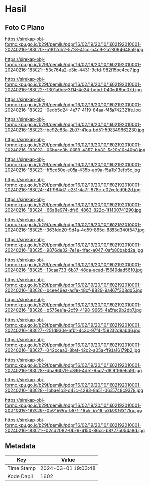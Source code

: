# Hasil

## Foto C Plano

https://sirekap-obj-formc.kpu.go.id/b29f/pemilu/pdpr/16/02/19/20/10/1602192010001-20240216-183020--a1812db2-5728-41cc-b4c9-2a28094648a9.jpg

https://sirekap-obj-formc.kpu.go.id/b29f/pemilu/pdpr/16/02/19/20/10/1602192010001-20240216-183021--53c764a2-e3fc-4431-9cfd-982f15be4ce7.jpg

https://sirekap-obj-formc.kpu.go.id/b29f/pemilu/pdpr/16/02/19/20/10/1602192010001-20240216-183022--1301a0c5-3f14-4e24-bdbd-040edf8bc07d.jpg

https://sirekap-obj-formc.kpu.go.id/b29f/pemilu/pdpr/16/02/19/20/10/1602192010001-20240216-183022--0edb5d24-4e77-4119-84aa-f45a742321fe.jpg

https://sirekap-obj-formc.kpu.go.id/b29f/pemilu/pdpr/16/02/19/20/10/1602192010001-20240216-183023--bc92c83a-2b07-41ea-bd51-598349662230.jpg

https://sirekap-obj-formc.kpu.go.id/b29f/pemilu/pdpr/16/02/19/20/10/1602192010001-20240216-183023--06baee3b-0088-4357-bb32-5c29a16c40b8.jpg

https://sirekap-obj-formc.kpu.go.id/b29f/pemilu/pdpr/16/02/19/20/10/1602192010001-20240216-183023--ff5cd50e-e05a-435b-ab9a-f5a3b13efb5c.jpg

https://sirekap-obj-formc.kpu.go.id/b29f/pemilu/pdpr/16/02/19/20/10/1602192010001-20240216-183024--41f964d7-c281-4a7f-878c-e02ccfcd9b2d.jpg

https://sirekap-obj-formc.kpu.go.id/b29f/pemilu/pdpr/16/02/19/20/10/1602192010001-20240216-183024--66a8e974-dfe6-4863-822c-1f1400741290.jpg

https://sirekap-obj-formc.kpu.go.id/b29f/pemilu/pdpr/16/02/19/20/10/1602192010001-20240216-183025--363fdd20-9d4a-4d59-865d-8883d340f547.jpg

https://sirekap-obj-formc.kpu.go.id/b29f/pemilu/pdpr/16/02/19/20/10/1602192010001-20240216-183025--9876de32-7e4e-4fac-a047-0afb80babd2a.jpg

https://sirekap-obj-formc.kpu.go.id/b29f/pemilu/pdpr/16/02/19/20/10/1602192010001-20240216-183025--13caa733-6b37-48da-acad-15649dad5610.jpg

https://sirekap-obj-formc.kpu.go.id/b29f/pemilu/pdpr/16/02/19/20/10/1602192010001-20240216-183026--bcee49ea-adfe-48cf-8829-9a467f308dd5.jpg

https://sirekap-obj-formc.kpu.go.id/b29f/pemilu/pdpr/16/02/19/20/10/1602192010001-20240216-183026--b575ee1a-2c59-4198-9665-4a5fec9b2db7.jpg

https://sirekap-obj-formc.kpu.go.id/b29f/pemilu/pdpr/16/02/19/20/10/1602192010001-20240216-183027--251d930e-afb1-4c3c-97f4-f59232d9ab46.jpg

https://sirekap-obj-formc.kpu.go.id/b29f/pemilu/pdpr/16/02/19/20/10/1602192010001-20240216-183027--042ccea3-8baf-42c2-a05a-ff93a16179b2.jpg

https://sirekap-obj-formc.kpu.go.id/b29f/pemilu/pdpr/16/02/19/20/10/1602192010001-20240216-183028--dba96079-c896-4de1-95d7-d8f9f96e6a9f.jpg

https://sirekap-obj-formc.kpu.go.id/b29f/pemilu/pdpr/16/02/19/20/10/1602192010001-20240216-183028--1bbae1b3-d42c-4293-8a51-0635748c9378.jpg

https://sirekap-obj-formc.kpu.go.id/b29f/pemilu/pdpr/16/02/19/20/10/1602192010001-20240216-183029--0b01566c-b87f-48c5-b518-b8b00163175b.jpg

https://sirekap-obj-formc.kpu.go.id/b29f/pemilu/pdpr/16/02/19/20/10/1602192010001-20240216-183021--02cd2082-0b29-4150-86cc-b82275054a8d.jpg


## Metadata

| Key        | Value               |
| ---------- | ------------------- |
| Time Stamp | 2024-03-01 19:03:48 |
| Kode Dapil | 1602                |




